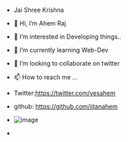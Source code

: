 - Jai Shree Krishna 

- 👋 Hi, I’m Ahem Raj
- 👀 I’m interested in Developing things..
- 🌱 I’m currently learning Web-Dev
- 💞️ I’m looking to collaborate on twitter
- 📫 How to reach me ...
- Twitter:https://twitter.com/yesahem
- github: https://github.com/iitanahem
- ![image](https://user-images.githubusercontent.com/63219546/205363246-df0fc390-1458-48e0-9191-1755a152bdbf.png)
- 

<!---
iitanahem/iitanahem is a ✨ special ✨ repository because its `README.md` (this file) appears on your GitHub profile.
You can click the Preview link to take a look at your changes.
--->
